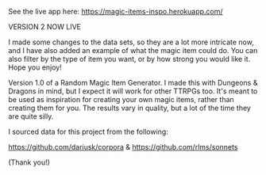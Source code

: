 See the live app here: https://magic-items-inspo.herokuapp.com/

VERSION 2 NOW LIVE

I made some changes to the data sets, so they are a lot more intricate now, and I have also added an example of what the magic item could do. You can also filter by the type of item you want, or by how strong you would like it. Hope you enjoy!

Version 1.0 of a Random Magic Item Generator. I made this with Dungeons & Dragons in mind, but I expect it will work for other TTRPGs too. It's meant to be used as inspiration for creating your own magic items, rather than creating them for you. The results vary in quality, but a lot of the time they are quite silly. 

I sourced data for this project from the following:

https://github.com/dariusk/corpora & 
https://github.com/rlms/sonnets 

(Thank you!)